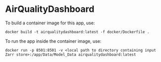 # AirQualityDashboard

To build a container image for this app, use:

`docker build -t airqualitydashboard:latest -f docker/Dockerfile .`

To run the app inside the container image, use:

  `docker run -p 8501:8501 -v <local path to directory containing input Zarr store>:/app/Data/Model_Data airqualitydashboard:latest`
  
  